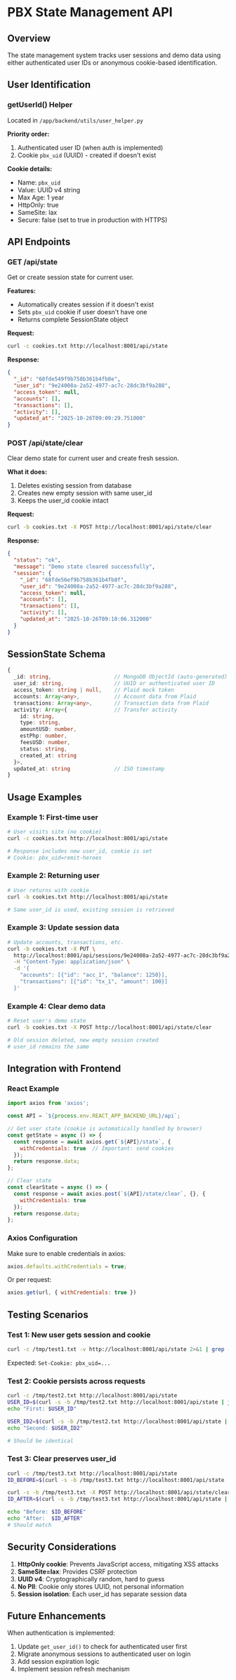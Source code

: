 # PBX State Management API

## Overview

The state management system tracks user sessions and demo data using either authenticated user IDs or anonymous cookie-based identification.

## User Identification

### getUserId() Helper

Located in `/app/backend/utils/user_helper.py`

**Priority order:**
1. Authenticated user ID (when auth is implemented)
2. Cookie `pbx_uid` (UUID) - created if doesn't exist

**Cookie details:**
- Name: `pbx_uid`
- Value: UUID v4 string
- Max Age: 1 year
- HttpOnly: true
- SameSite: lax
- Secure: false (set to true in production with HTTPS)

## API Endpoints

### GET /api/state

Get or create session state for current user.

**Features:**
- Automatically creates session if it doesn't exist
- Sets `pbx_uid` cookie if user doesn't have one
- Returns complete SessionState object

**Request:**
```bash
curl -c cookies.txt http://localhost:8001/api/state
```

**Response:**
```json
{
  "_id": "68fde549f9b758b361b4fb8e",
  "user_id": "9e24008a-2a52-4977-ac7c-28dc3bf9a288",
  "access_token": null,
  "accounts": [],
  "transactions": [],
  "activity": [],
  "updated_at": "2025-10-26T09:09:29.751000"
}
```

### POST /api/state/clear

Clear demo state for current user and create fresh session.

**What it does:**
1. Deletes existing session from database
2. Creates new empty session with same user_id
3. Keeps the user_id cookie intact

**Request:**
```bash
curl -b cookies.txt -X POST http://localhost:8001/api/state/clear
```

**Response:**
```json
{
  "status": "ok",
  "message": "Demo state cleared successfully",
  "session": {
    "_id": "68fde56ef9b758b361b4fb8f",
    "user_id": "9e24008a-2a52-4977-ac7c-28dc3bf9a288",
    "access_token": null,
    "accounts": [],
    "transactions": [],
    "activity": [],
    "updated_at": "2025-10-26T09:10:06.312000"
  }
}
```

## SessionState Schema

```typescript
{
  _id: string,                    // MongoDB ObjectId (auto-generated)
  user_id: string,                // UUID or authenticated user ID
  access_token: string | null,    // Plaid mock token
  accounts: Array<any>,           // Account data from Plaid
  transactions: Array<any>,       // Transaction data from Plaid
  activity: Array<{               // Transfer activity
    id: string,
    type: string,
    amountUSD: number,
    estPhp: number,
    feesUSD: number,
    status: string,
    created_at: string
  }>,
  updated_at: string              // ISO timestamp
}
```

## Usage Examples

### Example 1: First-time user

```bash
# User visits site (no cookie)
curl -c cookies.txt http://localhost:8001/api/state

# Response includes new user_id, cookie is set
# Cookie: pbx_uid=remit-heroes
```

### Example 2: Returning user

```bash
# User returns with cookie
curl -b cookies.txt http://localhost:8001/api/state

# Same user_id is used, existing session is retrieved
```

### Example 3: Update session data

```bash
# Update accounts, transactions, etc.
curl -b cookies.txt -X PUT \
  http://localhost:8001/api/sessions/9e24008a-2a52-4977-ac7c-28dc3bf9a288 \
  -H "Content-Type: application/json" \
  -d '{
    "accounts": [{"id": "acc_1", "balance": 1250}],
    "transactions": [{"id": "tx_1", "amount": 100}]
  }'
```

### Example 4: Clear demo data

```bash
# Reset user's demo state
curl -b cookies.txt -X POST http://localhost:8001/api/state/clear

# Old session deleted, new empty session created
# user_id remains the same
```

## Integration with Frontend

### React Example

```javascript
import axios from 'axios';

const API = `${process.env.REACT_APP_BACKEND_URL}/api`;

// Get user state (cookie is automatically handled by browser)
const getState = async () => {
  const response = await axios.get(`${API}/state`, {
    withCredentials: true  // Important: send cookies
  });
  return response.data;
};

// Clear state
const clearState = async () => {
  const response = await axios.post(`${API}/state/clear`, {}, {
    withCredentials: true
  });
  return response.data;
};
```

### Axios Configuration

Make sure to enable credentials in axios:

```javascript
axios.defaults.withCredentials = true;
```

Or per request:

```javascript
axios.get(url, { withCredentials: true })
```

## Testing Scenarios

### Test 1: New user gets session and cookie
```bash
curl -c /tmp/test1.txt -v http://localhost:8001/api/state 2>&1 | grep -i "set-cookie"
```
Expected: `Set-Cookie: pbx_uid=...`

### Test 2: Cookie persists across requests
```bash
curl -c /tmp/test2.txt http://localhost:8001/api/state
USER_ID=$(curl -s -b /tmp/test2.txt http://localhost:8001/api/state | jq -r .user_id)
echo "First: $USER_ID"

USER_ID2=$(curl -s -b /tmp/test2.txt http://localhost:8001/api/state | jq -r .user_id)
echo "Second: $USER_ID2"

# Should be identical
```

### Test 3: Clear preserves user_id
```bash
curl -c /tmp/test3.txt http://localhost:8001/api/state
ID_BEFORE=$(curl -s -b /tmp/test3.txt http://localhost:8001/api/state | jq -r .user_id)

curl -s -b /tmp/test3.txt -X POST http://localhost:8001/api/state/clear > /dev/null
ID_AFTER=$(curl -s -b /tmp/test3.txt http://localhost:8001/api/state | jq -r .user_id)

echo "Before: $ID_BEFORE"
echo "After:  $ID_AFTER"
# Should match
```

## Security Considerations

1. **HttpOnly cookie**: Prevents JavaScript access, mitigating XSS attacks
2. **SameSite=lax**: Provides CSRF protection
3. **UUID v4**: Cryptographically random, hard to guess
4. **No PII**: Cookie only stores UUID, not personal information
5. **Session isolation**: Each user_id has separate session data

## Future Enhancements

When authentication is implemented:
1. Update `get_user_id()` to check for authenticated user first
2. Migrate anonymous sessions to authenticated user on login
3. Add session expiration logic
4. Implement session refresh mechanism
